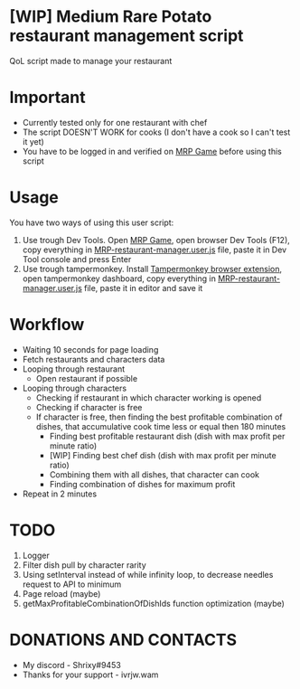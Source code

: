 # [WIP] Medium Rare Potato restaurant management script

QoL script made to manage your restaurant

# Important

- Currently tested only for one restaurant with chef
- The script DOESN'T WORK for cooks (I don't have a cook so I can't test it yet)
- You have to be logged in and verified on [MRP Game](https://game.medium-rare-potato.io) before using this script

# Usage

You have two ways of using this user script:

1. Use trough Dev Tools. Open [MRP Game](http://https://game.medium-rare-potato.io), open browser Dev Tools (F12), copy everything in [MRP-restaurant-manager.user.js](/dist/MRP-restaurant-manager.user.js) file, paste it in Dev Tool console and press Enter
2. Use trough tampermonkey. Install [Tampermonkey browser extension](https://www.tampermonkey.net/), open tampermonkey dashboard, copy everything in [MRP-restaurant-manager.user.js](/dist/MRP-restaurant-manager.user.js) file, paste it in editor and save it

# Workflow

- Waiting 10 seconds for page loading
- Fetch restaurants and characters data
- Looping through restaurant
  - Open restaurant if possible
- Looping through characters
  - Checking if restaurant in which character working is opened
  - Checking if character is free
  - If character is free, then finding the best profitable combination of dishes, that accumulative cook time less or equal then 180 minutes
    - Finding best profitable restaurant dish (dish with max profit per minute ratio)
    - [WIP] Finding best chef dish (dish with max profit per minute ratio)
    - Combining them with all dishes, that character can cook
    - Finding combination of dishes for maximum profit
- Repeat in 2 minutes

# TODO

1. Logger
2. Filter dish pull by character rarity
3. Using setInterval instead of while infinity loop, to decrease needles request to API to minimum
4. Page reload (maybe)
5. getMaxProfitableCombinationOfDishIds function optimization (maybe)

# DONATIONS AND CONTACTS

- My discord - Shrixy#9453
- Thanks for your support - ivrjw.wam 
